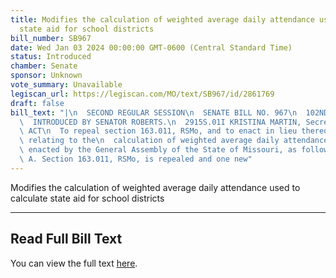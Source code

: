 ```yaml
---
title: Modifies the calculation of weighted average daily attendance used to calculate
  state aid for school districts
bill_number: SB967
date: Wed Jan 03 2024 00:00:00 GMT-0600 (Central Standard Time)
status: Introduced
chamber: Senate
sponsor: Unknown
vote_summary: Unavailable
legiscan_url: https://legiscan.com/MO/text/SB967/id/2861769
draft: false
bill_text: "|\n  SECOND REGULAR SESSION\n  SENATE BILL NO. 967\n  102ND GENERA L ASSEMBLY\n\
  \  INTRODUCED BY SENATOR ROBERTS.\n  2915S.01I KRISTINA MARTIN, Secretary\n  AN\
  \ ACT\n  To repeal section 163.011, RSMo, and to enact in lieu thereof one new section\
  \ relating to the\n  calculation of weighted average daily attendance.\n  Be it\
  \ enacted by the General Assembly of the State of Missouri, as follows:\n  1 Section\
  \ A. Section 163.011, RSMo, is repealed and one new"
---
```

Modifies the calculation of weighted average daily attendance used to calculate state aid for school districts

---

## Read Full Bill Text

You can view the full text [here](https://legiscan.com/MO/text/SB967/id/2861769).
